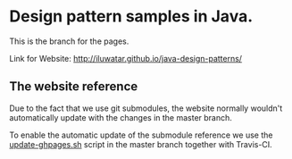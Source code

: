 # Design pattern samples in Java.

This is the branch for the pages.

Link for Website: http://iluwatar.github.io/java-design-patterns/

## The website reference

Due to the fact that we use git submodules, the website normally
wouldn't automatically update with the changes in the master branch.

To enable the automatic update of the submodule reference we use
the [update-ghpages.sh](https://github.com/iluwatar/java-design-patterns/blob/master/update-ghpages.sh)
script in the master branch together with Travis-CI.
